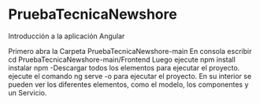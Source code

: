 # PruebaTecnicaNewshore

Introducción a la aplicación Angular

Primero abra la Carpeta PruebaTecnicaNewshore-main
En consola escribir
cd PruebaTecnicaNewshore-main/Frontend
Luego ejecute npm install
instalar npm
-Descargar todos los elementos para ejecutar el proyecto.
ejecute el comando ng serve -o para ejecutar el proyecto.
En su interior se pueden ver los diferentes elementos, como el modelo, los componentes y un Servicio.
